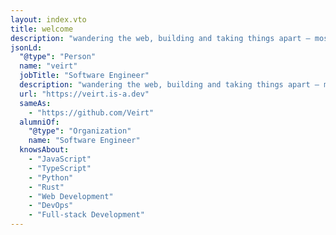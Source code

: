 ```yaml
---
layout: index.vto
title: welcome
description: "wandering the web, building and taking things apart — mostly to learn, sometimes to solve."
jsonLd:
  "@type": "Person"
  name: "veirt"
  jobTitle: "Software Engineer"
  description: "wandering the web, building and taking things apart — mostly to learn, sometimes to solve."
  url: "https://veirt.is-a.dev"
  sameAs:
    - "https://github.com/Veirt"
  alumniOf:
    "@type": "Organization"
    name: "Software Engineer"
  knowsAbout:
    - "JavaScript"
    - "TypeScript"
    - "Python"
    - "Rust"
    - "Web Development"
    - "DevOps"
    - "Full-stack Development"
---
```

